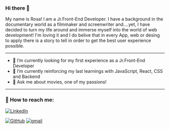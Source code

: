 ### Hi there 👋

My name is Rosa! I am a Jr.Front-End Developer. I have a background in the documentary world as a filmmaker and screenwriter and....yet, I have decided to turn my life around and immerse myself into the world of web development! 
I'm loving it and I do belive that in every App, web or desing to apply there is a story to tell in order to get the best user experience  possible. 
<hr/>









- 🔭 I’m currently looking for my first experience as a Jr.Front-End Developer
- 🌱 I’m currently reinforcing my last learnings with JavaScript, React, CSS and Backend
- 💬 Ask me about movies, one of my passions!
<hr/>

### :postbox: How to reach me:

<a href="https://www.linkedin.com/in/rosa-berned/"><img img alt="LinkedIn" src="https://img.shields.io/badge/linkedin-0e76a8.svg?&style=for-the-badge&logo=linkedin&logoColor=white" /></a>

<a href="https://github.com/RosaBF"><img alt="GitHub" src="https://img.shields.io/badge/GitHub-2f363d.svg?&style=for-the-badge&logo=Github&logoColor=white" /></a>
<a href="mailto:rosaberned30@gmail.com"><img alt="gmail" src="https://img.shields.io/badge/gmail-red.svg?&style=for-the-badge&logo=gmail&logoColor=white" /></a>




